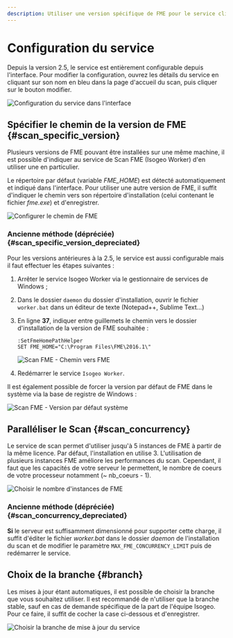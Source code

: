 ```yaml
---
description: Utiliser une version spécifique de FME pour le service client du Scan FME (Isogeo)
---
```

# Configuration du service

Depuis la version 2.5, le service est entièrement configurable depuis l'interface. Pour modifier la configuration, ouvrez les détails du service en cliquant sur son nom en bleu dans la page d'accueil du scan, puis cliquer sur le bouton modifier.

![Configuration du service dans l'interface](/assets/config_service.png)

## Spécifier le chemin de la version de FME {#scan_specific_version}

Plusieurs versions de FME pouvant être installées sur une même machine, il est possible d'indiquer au service de Scan FME (Isogeo Worker) d'en utiliser une en particulier.

Le répertoire par défaut (variable *FME_HOME*) est détecté automatiquement et indiqué dans l'interface.
Pour utiliser une autre version de FME, il suffit d'indiquer le chemin vers son répertoire d'installation (celui contenant le fichier *fme.exe*) et d'enregistrer. 

![Configurer le chemin de FME](/assets/config_service_path_fme.png)

### Ancienne méthode (dépréciée) {#scan_specific_version_depreciated}

Pour les versions antérieures à la 2.5, le service est aussi configurable mais il faut effectuer les étapes suivantes : 

1. Arrêter le service Isogeo Worker via le gestionnaire de services de Windows ;
2. Dans le dossier `daemon` du dossier d'installation, ouvrir le fichier `worker.bat` dans un éditeur de texte (Notepad++, Sublime Text...)
3. En ligne **37**, indiquer entre guillemets le chemin vers le dossier d'installation de la version de FME souhaitée :

    ```batch
    :SetFmeHomePathHelper
    SET FME_HOME="C:\Program Files\FME\2016.1\"
    ```

    ![Scan FME - Chemin vers FME](/assets/install_fmePath_worker_set.png "Scan FME - Forcer la version de FME à utiliser")

4. Redémarrer le service `Isogeo Worker`.

Il est également possible de forcer la version par défaut de FME dans le système via la base de registre de Windows :

![Scan FME - Version par défaut système](/assets/install_fmePath_registry.png "Scan FME - Forcer la version de FME dans la base de registre")

<!-- ## Version des scripts FME {#fme_scripts_version}

Selon la version détéctée automatiquement ou configurée ci-dessous, sélectionnez la version des scripts FME à utiliser.

* Pour les versions 2016 et inférieures, sélectionnez *2016*.
* Pour la version 2018, sélectionnez la version correspondante (version par défaut).

![Choisir la version des scripts FME](/assets/config_service_scripts_version.png) -->

## Paralléliser le Scan {#scan_concurrency}

Le service de scan permet d'utiliser jusqu'à 5 instances de FME à partir de la même licence. Par défaut, l'installation en utilise 3. L'utilisation de plusieurs instances FME améliore les performances du scan. Cependant, il faut que les capacités de votre serveur le permettent, le nombre de coeurs de votre processeur notamment (~ nb_coeurs - 1).

![Choisir le nombre d'instances de FME](/assets/config_service_max_concurrency.png)

### Ancienne méthode (dépréciée) {#scan_concurrency_depreciated}

**Si** le serveur est suffisamment dimensionné pour supporter cette charge, il suffit d'éditer le fichier *worker.bat* dans le dossier *daemon* de l'installation du scan et de modifier le paramètre `MAX_FME_CONCURRENCY_LIMIT` puis de redémarrer le service.

## Choix de la branche {#branch}

Les mises à jour étant automatiques, il est possible de choisir la branche que vous souhaitez utiliser. Il est recommandé de n'utiliser que la branche stable, sauf en cas de demande spécifique de la part de l'équipe Isogeo. Pour ce faire, il suffit de cocher la case ci-dessous et d'enregistrer.

![Choisir la branche de mise à jour du service](/assets/config_service_branch.png)
